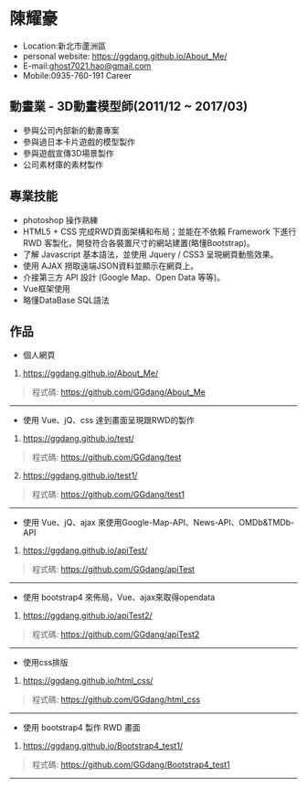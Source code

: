 # 陳耀豪
* Location:新北市蘆洲區
* personal website: https://ggdang.github.io/About_Me/
* E-mail:ghost7021.hao@gmail.com
* Mobile:0935-760-191
Career
## 動畫業 - 3D動畫模型師(2011/12 ~ 2017/03)
* 參與公司內部新的動畫專案
* 參與過日本卡片遊戲的模型製作
* 參與遊戲宣傳3D場景製作
* 公司素材庫的素材製作
## 專業技能
* photoshop 操作熟練
* HTML5 + CSS 完成RWD頁面架構和布局；並能在不依賴 Framework 下進行 RWD 客製化，開發符合各裝置尺寸的網站建置(略懂Bootstrap)。
* 了解 Javascript 基本語法，並使用 Jquery / CSS3 呈現網頁動態效果。
* 使用 AJAX 撈取遠端JSON資料並顯示在網頁上。
* 介接第三方 API 設計 (Google Map、Open Data 等等)。
* Vue框架使用
* 略懂DataBase SQL語法
## 作品
* 個人網頁
1. https://ggdang.github.io/About_Me/
> 程式碼: https://github.com/GGdang/About_Me
***
* 使用 Vue、jQ、css 達到畫面呈現跟RWD的製作
1. https://ggdang.github.io/test/
> 程式碼: https://github.com/GGdang/test
2. https://ggdang.github.io/test1/
> 程式碼: https://github.com/GGdang/test1
***
* 使用 Vue、jQ、ajax 來使用Google-Map-API、News-API、OMDb&TMDb-API
1. https://ggdang.github.io/apiTest/
> 程式碼: https://github.com/GGdang/apiTest
***
* 使用 bootstrap4 來佈局，Vue、ajax來取得opendata
1. https://ggdang.github.io/apiTest2/
> 程式碼: https://github.com/GGdang/apiTest2
***
* 使用css排版
1. https://ggdang.github.io/html_css/
> 程式碼: https://github.com/GGdang/html_css
***
* 使用 bootstrap4 製作 RWD 畫面
1. https://ggdang.github.io/Bootstrap4_test1/
>程式碼: https://github.com/GGdang/Bootstrap4_test1
***
